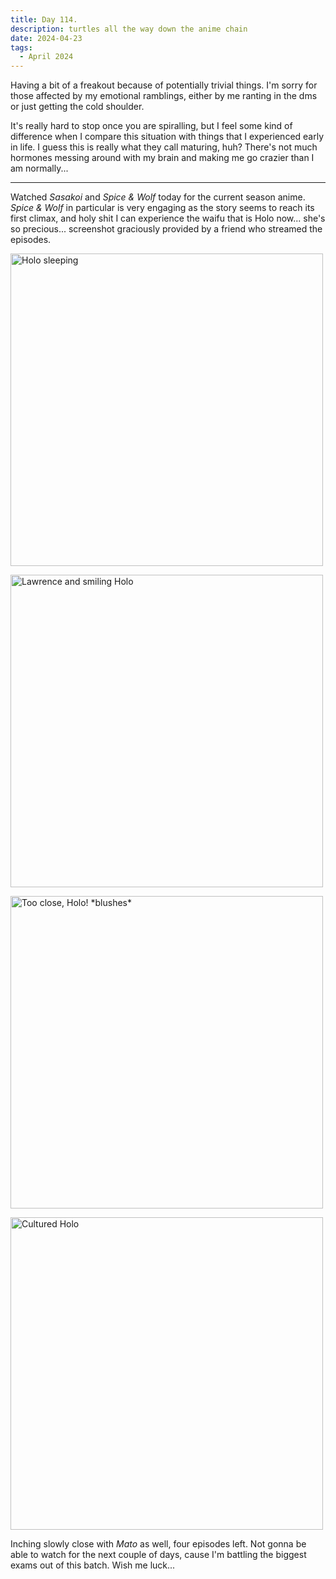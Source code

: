 ```yaml
---
title: Day 114.
description: turtles all the way down the anime chain
date: 2024-04-23
tags: 
  - April 2024
---
```


Having a bit of a freakout because of potentially trivial things. I'm sorry for those affected by my emotional ramblings, either by me ranting in the dms or just getting the cold shoulder.

It's really hard to stop once you are spiralling, but I feel some kind of difference when I compare this situation with things that I experienced early in life. I guess this is really what they call maturing, huh? There's not much hormones messing around with my brain and making me go crazier than I am normally...

-----

Watched *Sasakoi* and *Spice & Wolf* today for the current season anime. *Spice & Wolf* in particular is very engaging as the story seems to reach its first climax, and holy shit I can experience the waifu that is Holo now... she's so precious... screenshot graciously provided by a friend who streamed the episodes.

<img src="https://cdn.discordapp.com/attachments/1232047441403183235/1232369571508260905/mpv-shot0001.png?ex=662bd81a&is=662a869a&hm=5f639a6d226ba806ff90a804ef1e3506217678eb10b5f86d74398fcee0cca9a8&" width="500px" alt="Holo sleeping"></img>

<img src="https://cdn.discordapp.com/attachments/1232047441403183235/1232369572011708477/mpv-shot0002.png?ex=662bd81a&is=662a869a&hm=8b2804091f3c23130308af703dc84332a66a6f959979b8d846cdfc8a2bc8cb83&" width="500px" alt="Lawrence and smiling Holo"></img>

<img src="https://cdn.discordapp.com/attachments/1232047441403183235/1232369613443174451/mpv-shot0011.png?ex=662bd824&is=662a86a4&hm=007d0a2f78722d19af8bcc41109ef7d78206625dbb3c4b72c0f9aa8b9493fb4a&" width="500px" alt="Too close, Holo! *blushes*"></img>

<img src="https://cdn.discordapp.com/attachments/1232047441403183235/1232369615611363399/mpv-shot0016.png?ex=662bd824&is=662a86a4&hm=68cebdced0f4e43906835ee7056fa684fcf348d8801f159afbdd81b62a54d38a&" width="500px" alt="Cultured Holo"></img>

Inching slowly close with *Mato* as well, four episodes left. Not gonna be able to watch for the next couple of days, cause I'm battling the biggest exams out of this batch. Wish me luck...